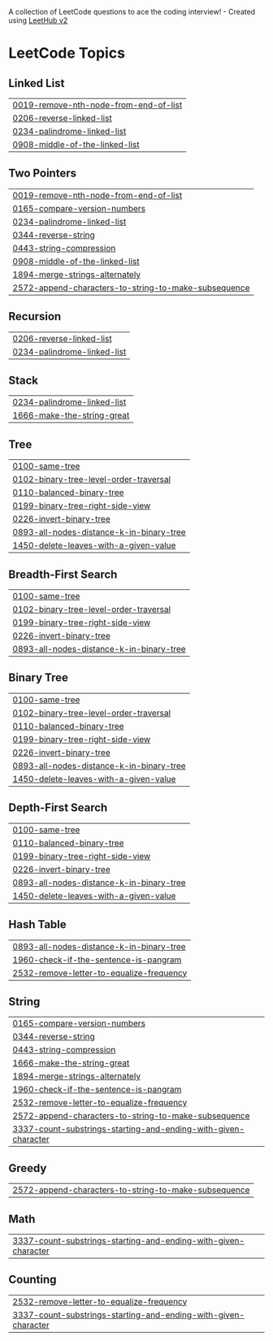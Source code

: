 A collection of LeetCode questions to ace the coding interview! - Created using [LeetHub v2](https://github.com/arunbhardwaj/LeetHub-2.0)
<!---LeetCode Topics Start-->
# LeetCode Topics
## Linked List
|  |
| ------- |
| [0019-remove-nth-node-from-end-of-list](https://github.com/Adwait-Borate/Cpp_Fundamentals/tree/master/0019-remove-nth-node-from-end-of-list) |
| [0206-reverse-linked-list](https://github.com/Adwait-Borate/Cpp_Fundamentals/tree/master/0206-reverse-linked-list) |
| [0234-palindrome-linked-list](https://github.com/Adwait-Borate/Cpp_Fundamentals/tree/master/0234-palindrome-linked-list) |
| [0908-middle-of-the-linked-list](https://github.com/Adwait-Borate/Cpp_Fundamentals/tree/master/0908-middle-of-the-linked-list) |
## Two Pointers
|  |
| ------- |
| [0019-remove-nth-node-from-end-of-list](https://github.com/Adwait-Borate/Cpp_Fundamentals/tree/master/0019-remove-nth-node-from-end-of-list) |
| [0165-compare-version-numbers](https://github.com/Adwait-Borate/Cpp_Fundamentals/tree/master/0165-compare-version-numbers) |
| [0234-palindrome-linked-list](https://github.com/Adwait-Borate/Cpp_Fundamentals/tree/master/0234-palindrome-linked-list) |
| [0344-reverse-string](https://github.com/Adwait-Borate/Cpp_Fundamentals/tree/master/0344-reverse-string) |
| [0443-string-compression](https://github.com/Adwait-Borate/Cpp_Fundamentals/tree/master/0443-string-compression) |
| [0908-middle-of-the-linked-list](https://github.com/Adwait-Borate/Cpp_Fundamentals/tree/master/0908-middle-of-the-linked-list) |
| [1894-merge-strings-alternately](https://github.com/Adwait-Borate/Cpp_Fundamentals/tree/master/1894-merge-strings-alternately) |
| [2572-append-characters-to-string-to-make-subsequence](https://github.com/Adwait-Borate/Cpp_Fundamentals/tree/master/2572-append-characters-to-string-to-make-subsequence) |
## Recursion
|  |
| ------- |
| [0206-reverse-linked-list](https://github.com/Adwait-Borate/Cpp_Fundamentals/tree/master/0206-reverse-linked-list) |
| [0234-palindrome-linked-list](https://github.com/Adwait-Borate/Cpp_Fundamentals/tree/master/0234-palindrome-linked-list) |
## Stack
|  |
| ------- |
| [0234-palindrome-linked-list](https://github.com/Adwait-Borate/Cpp_Fundamentals/tree/master/0234-palindrome-linked-list) |
| [1666-make-the-string-great](https://github.com/Adwait-Borate/Cpp_Fundamentals/tree/master/1666-make-the-string-great) |
## Tree
|  |
| ------- |
| [0100-same-tree](https://github.com/Adwait-Borate/Cpp_Fundamentals/tree/master/0100-same-tree) |
| [0102-binary-tree-level-order-traversal](https://github.com/Adwait-Borate/Cpp_Fundamentals/tree/master/0102-binary-tree-level-order-traversal) |
| [0110-balanced-binary-tree](https://github.com/Adwait-Borate/Cpp_Fundamentals/tree/master/0110-balanced-binary-tree) |
| [0199-binary-tree-right-side-view](https://github.com/Adwait-Borate/Cpp_Fundamentals/tree/master/0199-binary-tree-right-side-view) |
| [0226-invert-binary-tree](https://github.com/Adwait-Borate/Cpp_Fundamentals/tree/master/0226-invert-binary-tree) |
| [0893-all-nodes-distance-k-in-binary-tree](https://github.com/Adwait-Borate/Cpp_Fundamentals/tree/master/0893-all-nodes-distance-k-in-binary-tree) |
| [1450-delete-leaves-with-a-given-value](https://github.com/Adwait-Borate/Cpp_Fundamentals/tree/master/1450-delete-leaves-with-a-given-value) |
## Breadth-First Search
|  |
| ------- |
| [0100-same-tree](https://github.com/Adwait-Borate/Cpp_Fundamentals/tree/master/0100-same-tree) |
| [0102-binary-tree-level-order-traversal](https://github.com/Adwait-Borate/Cpp_Fundamentals/tree/master/0102-binary-tree-level-order-traversal) |
| [0199-binary-tree-right-side-view](https://github.com/Adwait-Borate/Cpp_Fundamentals/tree/master/0199-binary-tree-right-side-view) |
| [0226-invert-binary-tree](https://github.com/Adwait-Borate/Cpp_Fundamentals/tree/master/0226-invert-binary-tree) |
| [0893-all-nodes-distance-k-in-binary-tree](https://github.com/Adwait-Borate/Cpp_Fundamentals/tree/master/0893-all-nodes-distance-k-in-binary-tree) |
## Binary Tree
|  |
| ------- |
| [0100-same-tree](https://github.com/Adwait-Borate/Cpp_Fundamentals/tree/master/0100-same-tree) |
| [0102-binary-tree-level-order-traversal](https://github.com/Adwait-Borate/Cpp_Fundamentals/tree/master/0102-binary-tree-level-order-traversal) |
| [0110-balanced-binary-tree](https://github.com/Adwait-Borate/Cpp_Fundamentals/tree/master/0110-balanced-binary-tree) |
| [0199-binary-tree-right-side-view](https://github.com/Adwait-Borate/Cpp_Fundamentals/tree/master/0199-binary-tree-right-side-view) |
| [0226-invert-binary-tree](https://github.com/Adwait-Borate/Cpp_Fundamentals/tree/master/0226-invert-binary-tree) |
| [0893-all-nodes-distance-k-in-binary-tree](https://github.com/Adwait-Borate/Cpp_Fundamentals/tree/master/0893-all-nodes-distance-k-in-binary-tree) |
| [1450-delete-leaves-with-a-given-value](https://github.com/Adwait-Borate/Cpp_Fundamentals/tree/master/1450-delete-leaves-with-a-given-value) |
## Depth-First Search
|  |
| ------- |
| [0100-same-tree](https://github.com/Adwait-Borate/Cpp_Fundamentals/tree/master/0100-same-tree) |
| [0110-balanced-binary-tree](https://github.com/Adwait-Borate/Cpp_Fundamentals/tree/master/0110-balanced-binary-tree) |
| [0199-binary-tree-right-side-view](https://github.com/Adwait-Borate/Cpp_Fundamentals/tree/master/0199-binary-tree-right-side-view) |
| [0226-invert-binary-tree](https://github.com/Adwait-Borate/Cpp_Fundamentals/tree/master/0226-invert-binary-tree) |
| [0893-all-nodes-distance-k-in-binary-tree](https://github.com/Adwait-Borate/Cpp_Fundamentals/tree/master/0893-all-nodes-distance-k-in-binary-tree) |
| [1450-delete-leaves-with-a-given-value](https://github.com/Adwait-Borate/Cpp_Fundamentals/tree/master/1450-delete-leaves-with-a-given-value) |
## Hash Table
|  |
| ------- |
| [0893-all-nodes-distance-k-in-binary-tree](https://github.com/Adwait-Borate/Cpp_Fundamentals/tree/master/0893-all-nodes-distance-k-in-binary-tree) |
| [1960-check-if-the-sentence-is-pangram](https://github.com/Adwait-Borate/Cpp_Fundamentals/tree/master/1960-check-if-the-sentence-is-pangram) |
| [2532-remove-letter-to-equalize-frequency](https://github.com/Adwait-Borate/Cpp_Fundamentals/tree/master/2532-remove-letter-to-equalize-frequency) |
## String
|  |
| ------- |
| [0165-compare-version-numbers](https://github.com/Adwait-Borate/Cpp_Fundamentals/tree/master/0165-compare-version-numbers) |
| [0344-reverse-string](https://github.com/Adwait-Borate/Cpp_Fundamentals/tree/master/0344-reverse-string) |
| [0443-string-compression](https://github.com/Adwait-Borate/Cpp_Fundamentals/tree/master/0443-string-compression) |
| [1666-make-the-string-great](https://github.com/Adwait-Borate/Cpp_Fundamentals/tree/master/1666-make-the-string-great) |
| [1894-merge-strings-alternately](https://github.com/Adwait-Borate/Cpp_Fundamentals/tree/master/1894-merge-strings-alternately) |
| [1960-check-if-the-sentence-is-pangram](https://github.com/Adwait-Borate/Cpp_Fundamentals/tree/master/1960-check-if-the-sentence-is-pangram) |
| [2532-remove-letter-to-equalize-frequency](https://github.com/Adwait-Borate/Cpp_Fundamentals/tree/master/2532-remove-letter-to-equalize-frequency) |
| [2572-append-characters-to-string-to-make-subsequence](https://github.com/Adwait-Borate/Cpp_Fundamentals/tree/master/2572-append-characters-to-string-to-make-subsequence) |
| [3337-count-substrings-starting-and-ending-with-given-character](https://github.com/Adwait-Borate/Cpp_Fundamentals/tree/master/3337-count-substrings-starting-and-ending-with-given-character) |
## Greedy
|  |
| ------- |
| [2572-append-characters-to-string-to-make-subsequence](https://github.com/Adwait-Borate/Cpp_Fundamentals/tree/master/2572-append-characters-to-string-to-make-subsequence) |
## Math
|  |
| ------- |
| [3337-count-substrings-starting-and-ending-with-given-character](https://github.com/Adwait-Borate/Cpp_Fundamentals/tree/master/3337-count-substrings-starting-and-ending-with-given-character) |
## Counting
|  |
| ------- |
| [2532-remove-letter-to-equalize-frequency](https://github.com/Adwait-Borate/Cpp_Fundamentals/tree/master/2532-remove-letter-to-equalize-frequency) |
| [3337-count-substrings-starting-and-ending-with-given-character](https://github.com/Adwait-Borate/Cpp_Fundamentals/tree/master/3337-count-substrings-starting-and-ending-with-given-character) |
<!---LeetCode Topics End-->